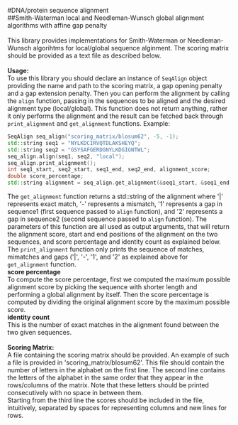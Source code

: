 #DNA/protein sequence alignment</br>
##Smith-Waterman local and Needleman-Wunsch global alignment algorithms with affine gap penalty</br>
</br>
This library provides implementations for Smith-Waterman or Needleman-Wunsch algorihtms for local/global sequence alginment. The scoring matrix should be provided as a text file as described below.</br>
</br>
**Usage:**</br>
To use this library you should declare an instance of `SeqAlign` object providing the name and path to the scoring matrix, a gap opening penalty and a gap extension penalty. Then you can perform the alignment by calling the `align` function, passing in the sequences to be aligned and the desired alignment type (local/global). This function does not return anything, rather it only performs the alignment and the result can be fetched back through `print_alignment` and `get_alignment` functions. Example:
```c++
SeqAlign seq_align("scoring_matrix/blosum62", -5, -1);
std::string seq1 = "NYLKDCIRVQTDLAKSHEYQ";
std::string seq2 = "GSYSAFGERDGNYLKDGIGNTWL";
seq_align.align(seq1, seq2, "local");
seq_align.print_alignment();
int seq1_start, seq2_start, seq1_end, seq2_end, alignment_score;
double score_percentage;
std::string alignment = seq_align.get_alignment(&seq1_start, &seq1_end, &seq2_start, &seq2_end, &alignment_score, &score_percentage);
```
The `get_alignment` function returns a std::string of the alignment where '|' represents exact match, '-' represents a mismatch, '1' represents a gap in sequence1 (first sequence passed to `align` function), and '2' represents a gap in sequence2 (second sequence passed to `align` function). The parameters of this function are all used as output arguments, that will return the alignment score, start and end positions of the alignment on the two sequences, and score percentage and identity count as explained below.</br>
The `print_alignment` function only prints the sequence of matches, mimatches and gaps ('|', '-', '1', and '2' as explained above for `get_alignment` function.</br>
**score percentage**</br>
To compute the score percentage, first we computed the maximum possible alignment score by picking the sequence with shorter length and performing a global alignment by itself. Then the score percentage is computed by dividing the original alignment score by the maximum possible score.</br>
**identity count**</br>
This is the number of exact matches in the alignment found between the two given sequences.</br>
</br>
**Scoring Matrix:**</br>
A file containing the scoring matrix should be provided. An example of such a file is provided in 'scoring_matrix/blosum62'. This file should contain the number of letters in the alphabet on the first line. The second line contains the letters of the alphabet in the same order that they appear in the rows/columns of the matrix. Note that these letters should be printed consecutively with no space in between them.</br> Starting from the third line the scores should be included in the file, intuitively, separated by spaces for representing columns and new lines for rows.</br>

